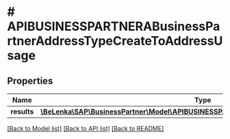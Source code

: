 # # APIBUSINESSPARTNERABusinessPartnerAddressTypeCreateToAddressUsage

## Properties

Name | Type | Description | Notes
------------ | ------------- | ------------- | -------------
**results** | [**\BeLenka\SAP\BusinessPartner\Model\APIBUSINESSPARTNERABuPaAddressUsageTypeCreate[]**](APIBUSINESSPARTNERABuPaAddressUsageTypeCreate.md) |  | [optional]

[[Back to Model list]](../../README.md#models) [[Back to API list]](../../README.md#endpoints) [[Back to README]](../../README.md)
